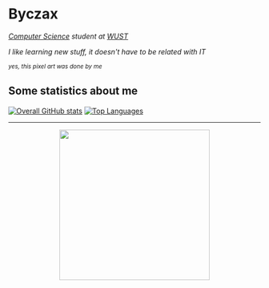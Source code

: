 # Byczax

*[Computer Science](https://weka.pwr.edu.pl/) student at [WUST](https://pwr.edu.pl/en/)*

*I like learning new stuff, it doesn't have to be related with IT*


<sup>*yes, this pixel art was done by me*</sup>

## Some statistics about me

[<img align=center alt="Overall GitHub stats" src="https://github-readme-stats.vercel.app/api?username=byczax&hide=stars&count_private=true&show_icons=true&theme=dark&hide_border=true"/>](https://github.com/byczax?tab=repositories)
[<img align=center alt="Top Languages" src="https://github-readme-stats.vercel.app/api/top-langs/?username=byczax&layout=compact&theme=dark&hide_border=true&count_private=true&exclude_repo=PO-Project&langs_count=10"/>](https://github.com/byczax?tab=repositories)
<!-- [<img align=center alt="WakaTime stats" src="https://github-readme-stats.vercel.app/api/wakatime?username=Byczax&layout=compact&theme=dark&hide_border=true"/>](https://wakatime.com/@Byczax) -->
<!-- [![GitHub Streak](https://github-readme-streak-stats.herokuapp.com?user=Byczax&theme=dark&date_format=M%20j%5B%2C%20Y%5D)](https://git.io/streak-stats) -->

<!-- [![GitHub Streak](https://github-readme-streak-stats.herokuapp.com?user=Byczax&theme=dark&hide_border=true&date_format=M%20j%5B%2C%20Y%5D)](https://git.io/streak-stats) -->
<!-- ![Github Stats](https://github.com/Byczax/github-stats/blob/master/generated/overview.svg) -->
---
<p align="center">
  <img width="300" src=https://user-images.githubusercontent.com/61631855/127160447-53898f79-5269-4814-b9d2-c7b7f4a71646.gif>
</p>

